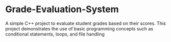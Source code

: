 # Grade-Evaluation-System
A simple C++ project to evaluate student grades based on their scores. This project demonstrates the use of basic programming concepts such as conditional statements, loops, and file handling

